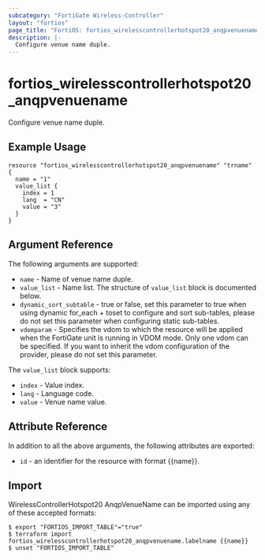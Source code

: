 ```yaml
---
subcategory: "FortiGate Wireless-Controller"
layout: "fortios"
page_title: "FortiOS: fortios_wirelesscontrollerhotspot20_anqpvenuename"
description: |-
  Configure venue name duple.
---
```


# fortios_wirelesscontrollerhotspot20_anqpvenuename
Configure venue name duple.

## Example Usage

```hcl
resource "fortios_wirelesscontrollerhotspot20_anqpvenuename" "trname" {
  name = "1"
  value_list {
    index = 1
    lang  = "CN"
    value = "3"
  }
}
```

## Argument Reference

The following arguments are supported:

* `name` - Name of venue name duple.
* `value_list` - Name list. The structure of `value_list` block is documented below.
* `dynamic_sort_subtable` - true or false, set this parameter to true when using dynamic for_each + toset to configure and sort sub-tables, please do not set this parameter when configuring static sub-tables.
* `vdomparam` - Specifies the vdom to which the resource will be applied when the FortiGate unit is running in VDOM mode. Only one vdom can be specified. If you want to inherit the vdom configuration of the provider, please do not set this parameter.

The `value_list` block supports:

* `index` - Value index.
* `lang` - Language code.
* `value` - Venue name value.


## Attribute Reference

In addition to all the above arguments, the following attributes are exported:
* `id` - an identifier for the resource with format {{name}}.

## Import

WirelessControllerHotspot20 AnqpVenueName can be imported using any of these accepted formats:
```
$ export "FORTIOS_IMPORT_TABLE"="true"
$ terraform import fortios_wirelesscontrollerhotspot20_anqpvenuename.labelname {{name}}
$ unset "FORTIOS_IMPORT_TABLE"
```
